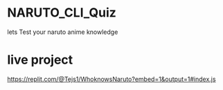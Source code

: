 # NARUTO_CLI_Quiz
 lets Test your naruto anime knowledge
 
 #  live project
 https://replit.com/@Tejs1/WhoknowsNaruto?embed=1&output=1#index.js
